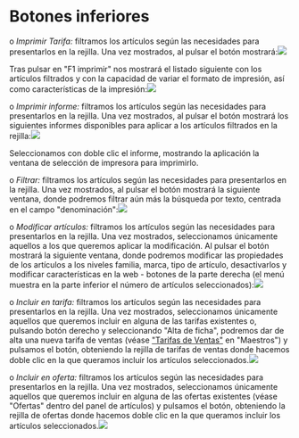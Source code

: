 # Botones inferiores

o _Imprimir Tarifa:_ filtramos los artículos según las necesidades para presentarlos en la rejilla. Una vez mostrados, al pulsar el botón mostrará:![](https://gblobscdn.gitbook.com/assets%2F-LTcyFdZ4rHGHbqQN78p%2F-M4xZXpkbyw8mu6zQ544%2F-M4xage0LZuMYMtXVhWm%2Fimage.png?alt=media&token=2d4dbb07-aba0-4a6f-a774-e5ffba859336)

Tras pulsar en "F1 imprimir" nos mostrará el listado siguiente con los artículos filtrados y con la capacidad de variar el formato de impresión, así como características de la impresión:![](https://gblobscdn.gitbook.com/assets%2F-LTcyFdZ4rHGHbqQN78p%2F-M4xZXpkbyw8mu6zQ544%2F-M4xb5plsJb6S592Pg9D%2Fimage.png?alt=media&token=4680a095-6695-48f6-81b0-7458dcf14c47)

 o _Imprimir informe:_ filtramos los artículos según las necesidades para presentarlos en la rejilla. Una vez mostrados, al pulsar el botón mostrará los siguientes informes disponibles para aplicar a los artículos filtrados en la rejilla:![](https://gblobscdn.gitbook.com/assets%2F-LTcyFdZ4rHGHbqQN78p%2F-M4xbBEqAouVdKnJj5rC%2F-M4xd-9cCkIybkXAzo9L%2Fimage.png?alt=media&token=dee9357e-d98e-4d57-8e1d-cbc14e426826)

Seleccionamos con doble clic el informe, mostrando la aplicación la ventana de selección de impresora para imprimirlo.

 o _Filtrar:_ filtramos los artículos según las necesidades para presentarlos en la rejilla. Una vez mostrados, al pulsar el botón mostrará la siguiente ventana, donde podremos filtrar aún más la búsqueda por texto, centrada en el campo "denominación":![](https://gblobscdn.gitbook.com/assets%2F-LTcyFdZ4rHGHbqQN78p%2F-M4xeQ8yLro7SuspSraX%2F-M4xkXPuvZVbSF0tWGll%2Fimage.png?alt=media&token=badcb204-4e34-4794-b93e-22162d018fea)

 o _Modificar artículos:_ filtramos los artículos según las necesidades para presentarlos en la rejilla. Una vez mostrados, seleccionamos únicamente aquellos a los que queremos aplicar la modificación. Al pulsar el botón mostrará la siguiente ventana, donde podremos modificar las propiedades de los artículos a los niveles familia, marca, tipo de artículo, desactivarlos y modificar características en la web - botones de la parte derecha \(el menú muestra en la parte inferior el número de artículos seleccionados\):![](https://gblobscdn.gitbook.com/assets%2F-LTcyFdZ4rHGHbqQN78p%2F-M4xl3j9cPUPG0qGTc7_%2F-M4yiD8QfUon35EYdGtK%2Fimage.png?alt=media&token=6052e0fa-86cf-458b-a6a0-d5b80a4308fa)

 o _Incluir en tarifa:_ filtramos los artículos según las necesidades para presentarlos en la rejilla. Una vez mostrados, seleccionamos únicamente aquellos que queremos incluir en alguna de las tarifas existentes o, pulsando botón derecho y seleccionando "Alta de ficha", podremos dar de alta una nueva tarifa de ventas \(véase ["Tarifas de Ventas"](https://winmotor.gitbook.io/project/manuales/maestros/tarifas-de-ventas) en "Maestros"\) y pulsamos el botón, obteniendo la rejilla de tarifas de ventas donde hacemos doble clic en la que queramos incluir los artículos seleccionados.![](https://gblobscdn.gitbook.com/assets%2F-LTcyFdZ4rHGHbqQN78p%2F-M4yl4cn9TqviYdWBwUY%2F-M4ylQN9YYcq6ZAE2QbE%2Fimage.png?alt=media&token=55df779b-6983-4da7-8dad-4423801536d1)

 o _Incluir en oferta:_ filtramos los artículos según las necesidades para presentarlos en la rejilla. Una vez mostrados, seleccionamos únicamente aquellos que queremos incluir en alguna de las ofertas existentes \(véase "Ofertas" dentro del panel de artículos\) y pulsamos el botón, obteniendo la rejilla de ofertas donde hacemos doble clic en la que queramos incluir los artículos seleccionados.![](https://gblobscdn.gitbook.com/assets%2F-LTcyFdZ4rHGHbqQN78p%2F-M4yl4cn9TqviYdWBwUY%2F-M4ymg-ZfC419b6ZHDvS%2Fimage.png?alt=media&token=4032214e-38ae-4037-a68f-be39cc208c0d)

